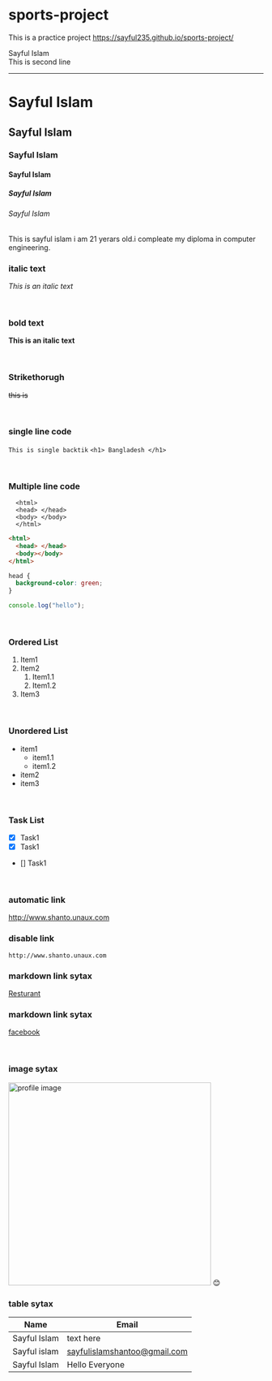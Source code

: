 # sports-project
This is a practice project 
https://sayful235.github.io/sports-project/


<!--markdown tutorial-->

Sayful Islam<br/>
This is second line

---

# Sayful Islam

## Sayful Islam

### Sayful Islam

#### Sayful Islam

##### Sayful Islam

###### Sayful Islam

<p>This is sayful islam i am 21 yerars old.i compleate my diploma in computer engineering.

<br/>

### italic text

_This is an italic text_

<br/>

### bold text

**This is an italic text**

<br/>

### Strikethorugh

~~this is~~

<br/>

### single line code

`This is single backtik`
`<h1> Bangladesh </h1>`

<br/>

### Multiple line code

```
  <html>
  <head> </head>
  <body> </body>
  </html>
```

```html
<html>
  <head> </head>
  <body></body>
</html>
```

```css
head {
  background-color: green;
}
```

```javascript
console.log("hello");
```

<br/>

### Ordered List

1. Item1
2. Item2
   1. Item1.1
   2. Item1.2
3. Item3

<br/>

### Unordered List

- item1
  - item1.1
  - item1.2
- item2
- item3

<br/>

### Task List

- [x] Task1
- [x] Task1
- [] Task1

<br/>

### automatic link

http://www.shanto.unaux.com

### disable link

`http://www.shanto.unaux.com`

### markdown link sytax

[Resturant](www.shatno.unaux.com)

### markdown link sytax

[facebook][facebooklink]

<br/>

### image sytax

<!-- ![profile](./images/me.jpg) -->
<img src="./images/me.JPG" width="400" title="profile image"/>
😊

<br/>

### table sytax

| Name         | Email                  |
| ------------ | ---------------------- |
| Sayful Islam | text here      |
| Sayful islam | sayfulislamshantoo@gmail.com |
| Sayful Islam | Hello Everyone |

<!-- all link is here -->

[websitelink]: http://www.shanto.unaux.com
[facebooklink]: https://www.facebook.com/safulislamshanto
